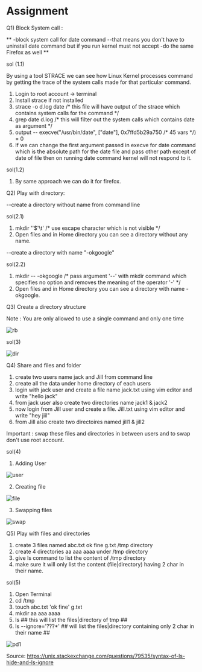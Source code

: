 # Assignment 

Q1) Block System call : 

** -block system call for date command 
  --that means you don't have to uninstall date command but if you run kernel must not accept 
-do the same Firefox as well **

sol (1.1)

By using a tool STRACE we can see how Linux Kernel processes command by getting the trace of the system calls made for that particular command.
1) Login to root account -> terminal
2) Install strace if not installed
3) strace -o d.log date    /* this file will have output of the strace which contains system calls for the command */
4) grep date d.log    /* this will filter out the system calls which contains date as argument */
5) output -- execve("/usr/bin/date", ["date"], 0x7ffd5b29a750 /* 45 vars */) = 0
6) If we can change the first argument passed in execve for date command which is the absolute path for the date file and pass other path except of date of file then on running 
   date command kernel will not respond to it.

sol(1.2)   

1) By same approach we can do it for firefox.

Q2) Play with directory: 

--create a directory without name from command line

sol(2.1)

1) mkdir ''$'\t'     /* use escape character which is not visible */
2) Open files and in Home directory you can see a directory without any name.

--create a directory with name "-okgoogle"

sol(2.2)

1) mkdir -- -okgoogle   /* pass argument '--' with mkdir command which specifies no option and removes the meaning of the operator '-' */
2) Open files and in Home directory you can see a directory with name -okgoogle.

Q3) Create a directory structure 

Note :   You are only allowed to use a single command and only one time


![rb](https://user-images.githubusercontent.com/53777994/86042045-37918100-ba64-11ea-9f46-6ce78386a129.png)


sol(3)


![dir](https://user-images.githubusercontent.com/53777994/86041734-bb973900-ba63-11ea-8e7a-906ce5875f4a.PNG)


Q4) Share and files and folder 


1) create two users name jack and Jill  from command line
2) create all the data under home directory of each users 
3) login with jack user and create a file name  jack.txt using vim editor and write "hello jack"
4) from jack user also create two directories name jack1 & jack2 
5) now login from Jill user and create a file. Jill.txt using vim editor and write "hey jiil"
6) from Jill also create two directoires named jill1 & jill2 

Important :  swap these files and directories in between users  and to swap don't use root account.

sol(4)

1) Adding User

![user](https://user-images.githubusercontent.com/53777994/86048577-5d238800-ba6e-11ea-960e-958a782e27b3.PNG)

2) Creating file

![file](https://user-images.githubusercontent.com/53777994/86048579-5dbc1e80-ba6e-11ea-9fbd-6abe734b4b33.PNG)


3) Swapping files

![swap](https://user-images.githubusercontent.com/53777994/86048592-6280d280-ba6e-11ea-9629-077dee25ee9c.PNG)


Q5)  Play with files and directories 

 1) create  3 files named   abc.txt  ok  fine  g.txt  /tmp directory 
 2) create  4  directories   aa aaa aaaa  under  /tmp directory 
 3) give ls command to  list the content of  /tmp directory 
 4) make sure it will only list the content (file|directory)  having 2 char in their name.
 
 sol(5)
 
 1) Open Terminal
 2) cd /tmp
 3) touch abc.txt 'ok fine' g.txt
 4) mkdir aa aaa aaaa
 5) ls   ## this will list the files|directory of tmp ##
 6) ls --ignore='???*' ## will list the files|directory containing only 2 char in their name ##
 
![pd1](https://user-images.githubusercontent.com/53777994/87027664-1e729800-c1fb-11ea-8778-410942e9a2fd.PNG)


 Source: https://unix.stackexchange.com/questions/79535/syntax-of-ls-hide-and-ls-ignore
 
 
 
 
 


